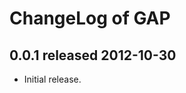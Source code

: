 ChangeLog of GAP
================

0.0.1 released 2012-10-30
-------------------------

- Initial release.
